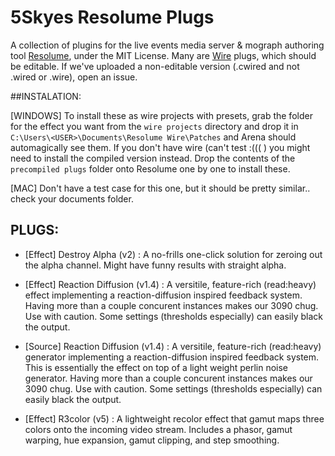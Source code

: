 # 5Skyes Resolume Plugs
A collection of plugins for the live events media server & mograph authoring tool [Resolume](https://resolume.com/), under the MIT License. Many are [Wire](https://resolume.com/software/wire) plugs, which should be editable. If we've uploaded a non-editable version (.cwired and not .wired or .wire), open an issue.


##INSTALATION:

[WINDOWS]
To install these as wire projects with presets, grab the folder for the effect you want from the `wire projects` directory and drop it in `C:\Users\<USER>\Documents\Resolume Wire\Patches` and Arena should automagically see them. 
If you don't have wire (can't test :((( ) you might need to install the compiled version instead. Drop the contents of the `precompiled plugs` folder onto Resolume one by one to install these.

[MAC]
Don't have a test case for this one, but it should be pretty similar.. check your documents folder.


## PLUGS:

- [Effect] Destroy Alpha (v2)        : A no-frills one-click solution for zeroing out the alpha channel. Might have funny results with straight alpha.

- [Effect] Reaction Diffusion (v1.4) : A versitile, feature-rich (read:heavy) effect implementing a reaction-diffusion inspired feedback system. Having more than a couple concurent instances makes our 3090 chug. Use with caution. Some settings (thresholds especially) can easily black the output. 

- [Source] Reaction Diffusion (v1.4) : A versitile, feature-rich (read:heavy) generator implementing a reaction-diffusion inspired feedback system. This is essentially the effect on top of a light weight perlin noise generator. Having more than a couple concurent instances makes our 3090 chug. Use with caution. Some settings (thresholds especially) can easily black the output. 

- [Effect] R3color (v5)              : A lightweight recolor effect that gamut maps three colors onto the incoming video stream. Includes a phasor, gamut warping, hue expansion, gamut clipping, and step smoothing.
